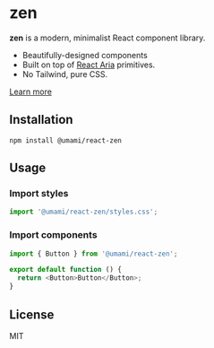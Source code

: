 # zen

**zen** is a modern, minimalist React component library.

- Beautifully-designed components
- Built on top of [React Aria](https://react-spectrum.adobe.com/react-aria/) primitives.
- No Tailwind, pure CSS.

[Learn more](https://zen.umami.is/)

## Installation

```shell
npm install @umami/react-zen
```

## Usage

### Import styles

```javascript
import '@umami/react-zen/styles.css';
```

### Import components

```javascript
import { Button } from '@umami/react-zen';

export default function () {
  return <Button>Button</Button>;
}
```

## License

MIT
